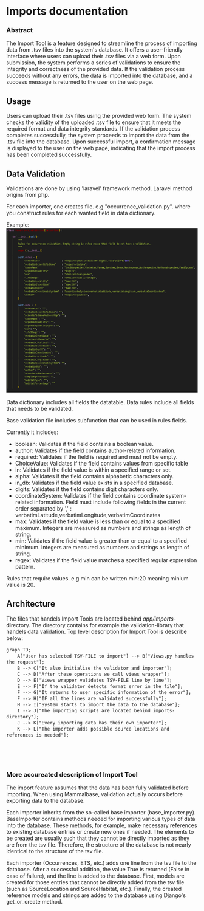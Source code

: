 # Imports documentation

### Abstract

The Import Tool is a feature designed to streamline the process of importing data from .tsv files into the system's database. It offers a user-friendly interface where users can upload their .tsv files via a web form. Upon submission, the system performs a series of validations to ensure the integrity and correctness of the provided data. If the validation process succeeds without any errors, the data is imported into the database, and a success message is returned to the user on the web page.

## Usage

Users can upload their .tsv files using the provided web form. The system checks the validity of the uploaded .tsv file to ensure that it meets the required format and data integrity standards.
If the validation process completes successfully, the system proceeds to import the data from the .tsv file into the database.
Upon successful import, a confirmation message is displayed to the user on the web page, indicating that the import process has been completed successfully.

## Data Validation

Validations are done by using 'laravel' framework method. Laravel method origins from php.

For each importer, one creates file. e.g "occurrence_validation.py". where you construct rules for each wanted field in data dictionary.

Example:  
![](https://github.com/karilint/mammalbase/blob/import_toolsin_dokumentaatio/documentation/images/validation_example.png)

Data dictionary includes all fields the datatable.
Data rules include all fields that needs to be validated.

Base validation file includes subfunction that can be used in rules fields.

Currently it includes:

- boolean: Validates if the field contains a boolean value.
- author: Validates if the field contains author-related information.
- required: Validates if the field is required and must not be empty.
- ChoiceValue: Validates if the field contains values from specific table
- in: Validates if the field value is within a specified range or set. 
- alpha: Validates if the field contains alphabetic characters only.
- in_db: Validates if the field value exists in a specified database.
- digits: Validates if the field contains digit characters only.
- coordinateSystem: Validates if the field contains coordinate system-related information. Field must include following fields in the current order separated by ',' : 	verbatimLatitude,verbatimLongitude,verbatimCoordinates
- max: Validates if the field value is less than or equal to a specified maximum. Integers are measured as numbers and strings as length of string.
- min: Validates if the field value is greater than or equal to a specified minimum. Integers are measured as numbers and strings as length of string.
- regex: Validates if the field value matches a specified regular expression pattern.

Rules that require values. e.g min can be written min:20 meaning minium value is 20.


## Architecture

The files that handels Import Tools are located behind _app/imports_-directory. The directory contains for example the validation-library that handels data validation. Top level description for Import Tool is describe below:


```mermaid
graph TD;
    A["User has selected TSV-FILE to import"] --> B["Views.py handles the request"];
    B --> C["It also initialize the validator and importer"];
    C --> D["After these operations we call views wrapper"];
    D --> E["Views wrapper validates TSV-FILE line by line"];
    E --> F["If the validator detects format error in the file"];
    F --> G["It returns to user specific information of the error"];
    F --> H["IF all the lines are validated successfully"];
    H --> I["System starts to import the data to the database"];
    I --> J["The importing scripts are located behind imports-directory"];
    J --> K["Every importing data has their own importer"];
    K --> L["The importer adds possible source locations and references is needed"];





```

### More accureated description of Import Tool

The import feature assumes that the data has been fully validated before importing. When using Mammalbase, validation actually occurs before exporting data to the database.

Each importer inherits from the so-called base importer (base_importer.py). BaseImporter contains methods needed for importing various types of data into the database. These methods, for example, make necessary references to existing database entries or create new ones if needed. The elements to be created are usually such that they cannot be directly imported as they are from the tsv file. Therefore, the structure of the database is not nearly identical to the structure of the tsv file. 

Each importer (Occurrences, ETS, etc.) adds one line from the tsv file to the database. After a successful addition, the value True is returned (False in case of failure), and the line is added to the database. First, models are created for those entries that cannot be directly added from the tsv file (such as SourceLocation and SourceHabitat, etc.). Finally, the created reference models and strings are added to the database using Django's get_or_create method.
